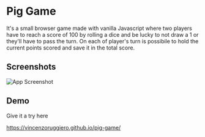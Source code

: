 
# Pig Game

It's a small browser game made with vanilla Javascript where two players have to reach a score of 100 by rolling a dice and be lucky to not draw a 1 or they'll have to pass the turn.
On each of player's turn is possibile to hold the current points scored and save it in the total score.

## Screenshots

![App Screenshot](https://i.postimg.cc/tJV0FJdj/Screenshot-2023-04-16-alle-12-28-10.png)


## Demo

Give it a try here

https://vincenzoruggiero.github.io/pig-game/